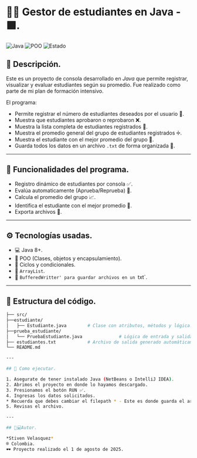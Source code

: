 # 👨‍🎓 Gestor de estudiantes en Java - 🟪.

![Java](https://img.shields.io/badge/Java-%23ED8B00.svg?style=flat-square&logo=java&logoColor=white)
![POO](https://img.shields.io/badge/OOP-Enabled-blue?style=flat-square)
![Estado](https://img.shields.io/badge/Estado-Completado-brightgreen?style=flat-square)

## 📑 Descripción.

Este es un proyecto de consola desarrollado en *Java* que permite registrar, visualizar y evaluar estudiantes según su promedio. Fue realizado como parte de mi plan de formación intensivo.

El programa:
 - Permite registrar el número de estudiantes deseados por el usuario 🎒.
 - Muestra que estudiantes aprobaron o reprobaron ❌.
 - Muestra la lista completa de estudiantes registrados 🔢.
 - Muestra el promedio general del grupo de estudiantes registrados ➗.
 - Muestra el estudiante con el mejor promedio del grupo 🎉.
 - Guarda todos los datos en un archivo `.txt` de forma organizada 📁.

---

## 🧠 Funcionalidades del programa.

- Registro dinámico de estudiantes por consola ✅.
- Evalúa automaticamente (Aprueba/Reprueba) 📃.
- Calcula el promedio del grupo 📈.
- Identifica el estudiante con el mejor promedio 🥇.
- Exporta archivos 📰.

---

## ⚙ Tecnologías usadas.

- 💻 Java 8+.
- 🧰 POO (Clases, objetos y encapsulamiento).
- 🔄 Ciclos y condicionales.
- 📂 `ArrayList`.
- 📄 `BufferedWritter' para guardar archivos en un `txt`.

---

## 📁 Estructura del código.

```bash
├── src/
├──estudiante/
│   ├── Estudiante.java        # Clase con atributos, métodos y lógica.
├──prueba_estudiante/
│   └── PruebaEstudiante.java              # Lógica de entrada y salida por consola
├── estudiantes.txt            # Archivo de salida generado automáticamente
└── README.md

--- 

## 📌 Como ejecutar.

1. Asegurate de tener instalado Java (NetBeans o IntelliJ IDEA).
2. Abrimos el proyecto en donde lo hayamos descargado.
3. Presionamos el botón RUN ✅.
4. Ingresas los datos solicitados.
* Recuerda que debes cambiar el filepath * - Este es donde guarda el archivo.
5. Revisas el archivo.

---

## 🧑💻Autor.

*Stiven Velasquez*
® Colombia.
🕶 Proyecto realizado el 1 de agosto de 2025.